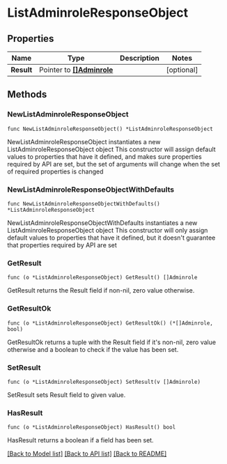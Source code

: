 # ListAdminroleResponseObject

## Properties

Name | Type | Description | Notes
------------ | ------------- | ------------- | -------------
**Result** | Pointer to [**[]Adminrole**](Adminrole.md) |  | [optional] 

## Methods

### NewListAdminroleResponseObject

`func NewListAdminroleResponseObject() *ListAdminroleResponseObject`

NewListAdminroleResponseObject instantiates a new ListAdminroleResponseObject object
This constructor will assign default values to properties that have it defined,
and makes sure properties required by API are set, but the set of arguments
will change when the set of required properties is changed

### NewListAdminroleResponseObjectWithDefaults

`func NewListAdminroleResponseObjectWithDefaults() *ListAdminroleResponseObject`

NewListAdminroleResponseObjectWithDefaults instantiates a new ListAdminroleResponseObject object
This constructor will only assign default values to properties that have it defined,
but it doesn't guarantee that properties required by API are set

### GetResult

`func (o *ListAdminroleResponseObject) GetResult() []Adminrole`

GetResult returns the Result field if non-nil, zero value otherwise.

### GetResultOk

`func (o *ListAdminroleResponseObject) GetResultOk() (*[]Adminrole, bool)`

GetResultOk returns a tuple with the Result field if it's non-nil, zero value otherwise
and a boolean to check if the value has been set.

### SetResult

`func (o *ListAdminroleResponseObject) SetResult(v []Adminrole)`

SetResult sets Result field to given value.

### HasResult

`func (o *ListAdminroleResponseObject) HasResult() bool`

HasResult returns a boolean if a field has been set.


[[Back to Model list]](../README.md#documentation-for-models) [[Back to API list]](../README.md#documentation-for-api-endpoints) [[Back to README]](../README.md)



